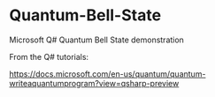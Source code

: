 # Quantum-Bell-State
Microsoft Q# Quantum Bell State demonstration

From the Q# tutorials: 

https://docs.microsoft.com/en-us/quantum/quantum-writeaquantumprogram?view=qsharp-preview

